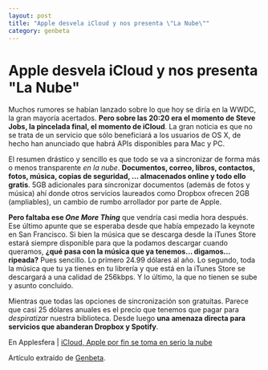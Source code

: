 ```yaml
---
layout: post
title: "Apple desvela iCloud y nos presenta \"La Nube\""
category: genbeta
---
```


# Apple desvela iCloud y nos presenta "La Nube"

Muchos rumores se habían lanzado sobre lo que hoy se diría en la WWDC, la gran
mayoría acertados. **Pero sobre las 20:20 era el momento de Steve Jobs, la
pincelada final, el momento de iCloud**. La gran noticia es que no se trata de
un servicio que sólo beneficiará a los usuarios de OS X, de hecho han
anunciado que habrá APIs disponibles para Mac y PC.

El resumen drástico y sencillo es que todo se va a sincronizar de forma más o
menos transparente _en la nube_. **Documentos, correo, libros, contactos,
fotos, música, copias de seguridad, ... almacenados online y todo ello
gratis**. 5GB adicionales para sincronizar documentos (además de fotos y
música) ahí donde otros servicios laureados como Dropbox ofrecen 2GB
(ampliables), un cambio de rumbo arrollador por parte de Apple.

**Pero faltaba ese _One More Thing_** que vendría casi media hora después. Ese último apunte que se esperaba desde que había empezado la keynote en San Francisco. Si bien la música que se descarga desde la iTunes Store estará siempre disponible para que la podamos descargar cuando queramos, **¿qué pasa con la música que ya tenemos… digamos… ripeada?** Pues sencillo. Lo primero 24.99 dólares al año. Lo segundo, toda la música que tu ya tienes en tu librería y que está en la iTunes Store se descargará a una calidad de 256kbps. Y lo último, la que no tienen se sube y asunto concluido.

Mientras que todas las opciones de sincronización son gratuitas. Parece que
casi 25 dólares anuales es el precio que tenemos que pagar para _despiratizar_
nuestra biblioteca. Desde luego **una amenaza directa para servicios que
abanderan Dropbox y Spotify**.

En Applesfera | [iCloud, Apple por fin se toma en serio la
nube](http://www.applesfera.com/itunes/icloud)

Artículo extraído de [Genbeta](http://www.genbeta.com).